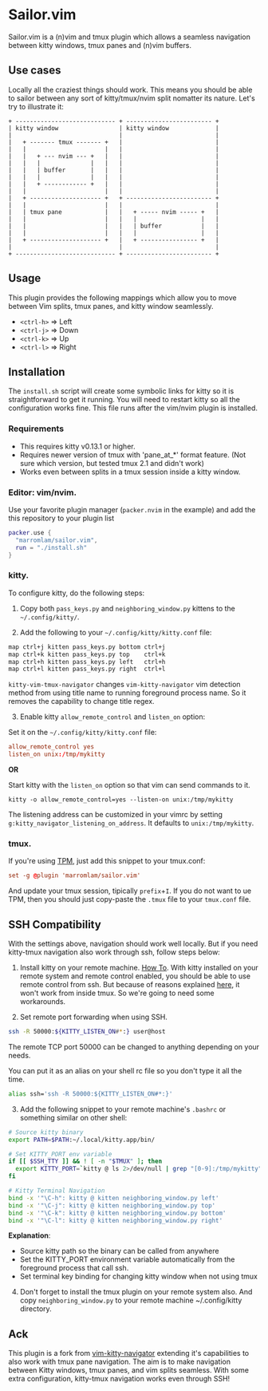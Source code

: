 Sailor.vim
==========

Sailor.vim is a (n)vim and tmux plugin which allows a seamless navigation between
kitty windows, tmux panes and (n)vim buffers.


Use cases
---------

Locally all the craziest things should work. This means you should be able to 
sailor between any sort of kitty/tmux/nvim split nomatter its nature.
Let's try to illustrate it:
```
+ ---------------------------- + ------------------------ +
| kitty window                 | kitty window             |
|                              |                          |
|   + ------- tmux ------- +   |                          |
|   |                      |   |                          |
|   |   + --- nvim --- +   |   |                          |
|   |   |              |   |   |                          |
|   |   | buffer       |   |   |                          |
|   |   |              |   |   |                          |
|   |   + ------------ +   |   |                          |
|   |                      |   |                          |
|   + -------------------- +   + ------------------------ +
|   |                      |   |                          |                   
|   | tmux pane            |   |   + ----- nvim ----- +   |
|   |                      |   |   |                  |   |
|   |                      |   |   | buffer           |   |
|   |                      |   |   |                  |   |
|   + -------------------- +   |   + ---------------- +   |
|                              |                          |  
+ ---------------------------- + ------------------------ +
```




Usage
-----

This plugin provides the following mappings which allow you to move between
Vim splits, tmux panes, and kitty window seamlessly.

- `<ctrl-h>` => Left
- `<ctrl-j>` => Down
- `<ctrl-k>` => Up
- `<ctrl-l>` => Right

Installation
------------

The `install.sh` script will create some symbolic links for kitty so it is
straightforward to get it running. You will need to restart kitty so all 
the configuration works fine. This file runs after the vim/nvim plugin is
installed.

### Requirements

- This requires kitty v0.13.1 or higher.
- Requires newer version of tmux with 'pane_at_*' format feature. (Not sure which version, but tested tmux 2.1 and didn't work)
- Works even between splits in a tmux session inside a kitty window.

### Editor: vim/nvim.

Use your favorite plugin manager (`packer.nvim` in the example) and add the 
this repository to your plugin list
```lua
packer.use {
  "marromlam/sailor.vim",
  run = "./install.sh"
}
```

### kitty.

To configure kitty, do the following steps:

1. Copy both `pass_keys.py` and `neighboring_window.py` kittens to the `~/.config/kitty/`.

2. Add the following to your `~/.config/kitty/kitty.conf` file:

```sh
map ctrl+j kitten pass_keys.py bottom ctrl+j
map ctrl+k kitten pass_keys.py top    ctrl+k
map ctrl+h kitten pass_keys.py left   ctrl+h
map ctrl+l kitten pass_keys.py right  ctrl+l
```

`kitty-vim-tmux-navigator` changes `vim-kitty-navigator` vim detection method from using title name to running foreground process name. So it removes the capability to change title regex.

3. Enable kitty `allow_remote_control` and `listen_on` option:

Set it on the `~/.config/kitty/kitty.conf` file:

```conf
allow_remote_control yes
listen_on unix:/tmp/mykitty
```

**OR**

Start kitty with the `listen_on` option so that vim can send commands to it.

```
kitty -o allow_remote_control=yes --listen-on unix:/tmp/mykitty
```

The listening address can be customized in your vimrc by setting `g:kitty_navigator_listening_on_address`. It defaults to `unix:/tmp/mykitty`.

### tmux.

If you're using [TPM](https://github.com/tmux-plugins/tpm), 
just add this snippet to your tmux.conf:

```conf
set -g @plugin 'marromlam/sailor.vim'
```

And update your tmux session, tipically `prefix`+`I`.
If you do not want to ue TPM, then you should just copy-paste
the `.tmux` file to your `tmux.conf` file.


SSH Compatibility
-----------------

With the settings above, navigation should work well locally. But if you need kitty-tmux navigation also work through ssh, follow steps below:

1. Install kitty on your remote machine. [How To](https://sw.kovidgoyal.net/kitty/binary.html?highlight=install).
With kitty installed on your remote system and remote control enabled, you should be able to use remote control from ssh. But because of reasons explained [here](https://github.com/kovidgoyal/kitty/issues/2338), it won't work from inside tmux. So we're going to need some workarounds.

2. Set remote port forwarding when using SSH.

```sh
ssh -R 50000:${KITTY_LISTEN_ON#*:} user@host
```

The remote TCP port 50000 can be changed to anything depending on your needs.

You can put it as an alias on your shell rc file so you don't type it all the time.

```sh
alias ssh='ssh -R 50000:${KITTY_LISTEN_ON#*:}'
```

3. Add the following snippet to your remote machine's `.bashrc` or something similar on other shell:

```sh
# Source kitty binary
export PATH=$PATH:~/.local/kitty.app/bin/

# Set KITTY_PORT env variable
if [[ $SSH_TTY ]] && ! [ -n "$TMUX" ]; then
  export KITTY_PORT=`kitty @ ls 2>/dev/null | grep "[0-9]:/tmp/mykitty" | head -n 1 | cut -d : -f 1 | cut -d \" -f 2`
fi

# Kitty Terminal Navigation
bind -x '"\C-h": kitty @ kitten neighboring_window.py left'
bind -x '"\C-j": kitty @ kitten neighboring_window.py top'
bind -x '"\C-k": kitty @ kitten neighboring_window.py bottom'
bind -x '"\C-l": kitty @ kitten neighboring_window.py right'
```

  **Explanation**:
- Source kitty path so the binary can be called from anywhere
- Set the KITTY_PORT environment variable automatically from the foreground process that call ssh.
- Set terminal key binding for changing kitty window when not using tmux

4. Don't forget to install the tmux plugin on your remote system also. And copy `neighboring_window.py` to your remote machine ~/.config/kitty directory.


Ack
---

This plugin is a fork from [vim-kitty-navigator](https://github.com/knubie/vim-kitty-navigator) extending it's capabilities to also work with tmux pane navigation. The aim is to make navigation between Kitty windows, tmux panes, and vim splits seamless. With some extra configuration, kitty-tmux navigation works even through SSH!

